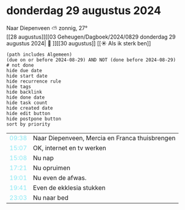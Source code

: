 # donderdag 29 augustus 2024

Naar Diepenveen ⛅ zonnig, 27°<br>[[28 augustus]][[03 Geheugen/Dagboek/2024/0829 donderdag 29 augustus 2024| 📓 ]][[30 augustus]]
[[☀️ Als ik sterk ben]]
```tasks
(path includes Algemeen)
(due on or before 2024-08-29) AND NOT (done before 2024-08-29)
# not done
hide due date
hide start date
hide recurrence rule
hide tags
hide backlink
hide done date
hide task count
hide created date
hide edit button
hide postpone button 
sort by priority 
```

|     |   |
| --- | ---  |
| <font color=#8be9f4>09:38</font> |  Naar Diepenveen, Mercia en Franca thuisbrengen  |
| <font color=#8be9f4>15:07</font> |  OK, internet en tv werken |
| <font color=#8be9f4>15:08</font> |  Nu nap |
| <font color=#8be9f4>17:21</font> |  Nu opruimen  |
| <font color=#8be9f4>19:01</font> |  Nu even de afwas. |
| <font color=#8be9f4>19:41</font> |  Even de ekklesia stukken |
| <font color=#8be9f4>23:03</font> |  Nu naar bed |